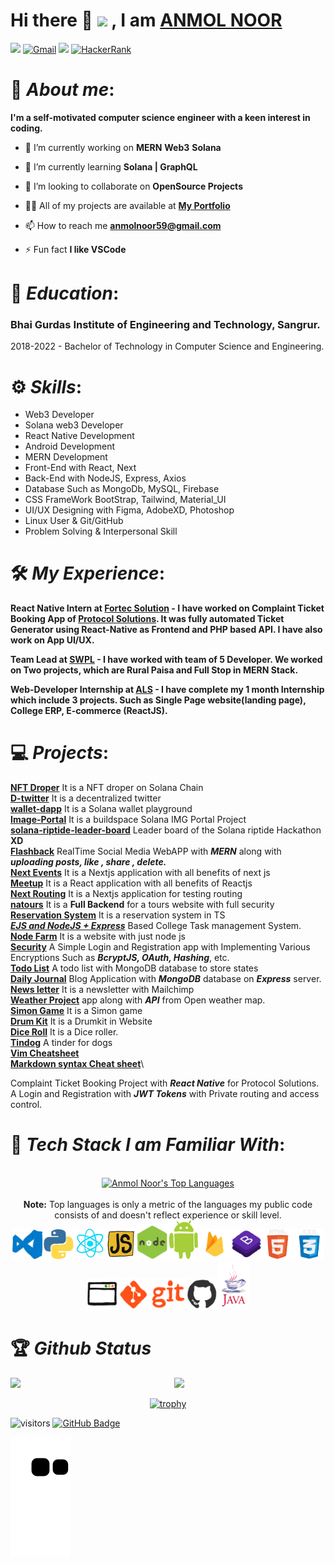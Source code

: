 
# **Hi there 👋 <img src="https://github.com/TheDudeThatCode/TheDudeThatCode/blob/master/Assets/Earth.gif" width="24px"> , I am** [ANMOL NOOR](https://anmolnoor.github.io/website/) 

[<img src="https://img.shields.io/badge/Github-%23eeeeee.svg?&style=for-the-badge&logo=github&logoColor=black">](https://github.com/Anmolnoor)
[<img alt="Gmail" src="https://img.shields.io/badge/Gmail-D14836?style=for-the-badge&logo=gmail&logoColor=white" />](mailto:anmolnoor59@gmail.com)
[<img src="https://img.shields.io/badge/linkedin-%230077B5.svg?&style=for-the-badge&logo=linkedin&logoColor=white">](https://www.linkedin.com/in/anmol-noor-47305013a)
[<img alt="HackerRank" src="https://img.shields.io/badge/-Hackerrank-2EC866?style=for-the-badge&logo=HackerRank&logoColor=white"/>](https://www.hackerrank.com/anmolnoor59)

<!-- [<img src="https://img.shields.io/badge/Portfolio-%23444444.svg?&style=for-the-badge">](https://anmolnoor.github.io/website/) -->

<!-- | this | is | a |
|---|---|---|
🚀
 -->

# 🧍 *About me*:

**I'm a self-motivated computer science engineer with a keen interest in coding.**

- 🔭 I’m currently working on **MERN** **Web3** **Solana**

- 🌱 I’m currently learning **Solana | GraphQL**

- 👯 I’m looking to collaborate on **OpenSource Projects**

- 👨‍💻 All of my projects are available at **[My Portfolio](https://github.com/Anmolnoor)**

- 📫 How to reach me **anmolnoor59@gmail.com**

- ⚡ Fun fact **I like VSCode**

# 🏫 *Education*:

### **Bhai Gurdas Institute of Engineering and Technology, Sangrur.**</br>
2018-2022 - Bachelor of Technology in Computer Science and Engineering.

# ⚙️ *Skills*:

- Web3 Developer 
- Solana web3 Developer
- React Native Development 
- Android Development 
- MERN Development 
- Front-End with React, Next 
- Back-End with NodeJS, Express, Axios 
- Database Such as MongoDb, MySQL, Firebase 
- CSS FrameWork BootStrap, Tailwind, Material_UI 
- UI/UX Designing with Figma, AdobeXD, Photoshop 
- Linux User & Git/GitHub 
- Problem Solving & Interpersonal Skill 

# 🛠️ *My Experience*:

**React Native Intern at [Fortec Solution](https://fortecsolution.com/) - I have worked on Complaint Ticket Booking App of [Protocol Solutions](https://protocolsolution.com/). It was fully automated Ticket Generator using React-Native as Frontend and PHP based API. I have also work on App UI/UX.**

**Team Lead at [SWPL]() - I have worked with team of 5 Developer. We worked on Two projects, which are Rural Paisa and Full Stop in MERN Stack.**

**Web-Developer Internship at [ALS](https://autumnleavessolutions.com/)  - I have complete my 1 month Internship which include 3 projects. Such as Single Page website(landing page), College ERP, E-commerce (ReactJS).**



# 💻 *Projects*:

**[NFT Droper](http://nft-drop-gold.vercel.app/)** It is a NFT droper on Solana Chain </br>
**[D-twitter](https://d-itter.netlify.app/#/)** It is a decentralized twitter </br>
**[wallet-dapp](https://6205df9cef9c0122a08aba3a--sleepy-galileo-ce19c5.netlify.app/)** It is a Solana wallet playground </br>
**[Image-Portal](https://upbeat-bartik-f06847.netlify.app/)** It is a buildspace Solana IMG Portal Project </br>
**[solana-riptide-leader-board](http://solana-riptide-leader-board.vercel.app/)** Leader board of the Solana riptide Hackathon **XD** </br>
**[Flashback](https://github.com/Anmolnoor/flashback)** RealTime Social Media WebAPP with **_MERN_** along with **_uploading posts, like , share , delete._**</br>
**[Next Events](https://next-event-livid.vercel.app/)** It is a Nextjs application with all benefits of next js </br>
**[Meetup](https://meetup-smoky.vercel.app/)** It is a React application with all benefits of Reactjs </br>
**[Next Routing](https://next-routing-ebon.vercel.app/)** It is a Nextjs application for testing routing </br>
**[natours](https://github.com/Anmolnoor/natours)** It is a **Full Backend** for a tours website with full security </br>
**[Reservation System](https://reservation-system-ten.vercel.app/)** It is a reservation system in TS </br>
**[_EJS and NodeJS + Express_](https://bgiet.herokuapp.com/)** Based College Task management System.</br>
**[Node Farm](https://github.com/Anmolnoor/nodefarm)** It is a website with just node js </br>
**[Security](https://github.com/Anmolnoor/Security)** A Simple Login and Registration app with Implementing Various Encryptions Such as **_BcryptJS, OAuth, Hashing_**, etc.</br>
**[Todo List](https://github.com/Anmolnoor/todolist)** A todo list with MongoDB database to store states </br>
**[Daily Journal](https://github.com/Anmolnoor/Blog-with-Database)** Blog Application with **_MongoDB_** database on **_Express_** server.</br>
**[News letter](https://github.com/Anmolnoor/Newsletter-Singup)** It is a newsletter with Mailchimp </br>
**[Weather Project](https://github.com/Anmolnoor/weather-project)** app along with **_API_** from Open weather map.</br>
**[Simon Game](https://anmolnoor.github.io/Simon-Game/)** It is a Simon game </br>
**[Drum Kit](https://anmolnoor.github.io/Drum_Kit/)** It is a Drumkit in Website </br>
**[Dice Roll](https://anmolnoor.github.io/Dice_Roller/)** It is a Dice roller.</br>
**[Tindog](anmolnoor.github.io/tindog/)** A tinder for dogs </br>
**[Vim Cheatsheet](https://github.com/Anmolnoor/vimCS/blob/main/README.md)**</br>
**[Markdown syntax Cheat sheet](https://github.com/Anmolnoor/markdownSCS/blob/main/README.md)**\

Complaint Ticket Booking Project with **_React Native_** for Protocol Solutions.</br>
A Login and Registration with **_JWT Tokens_** with Private routing and access control.</br>

# 🔨 *Tech Stack I am Familiar With*:

<p align="center" >
<br/>  <a href="https://github.com/Anmolnoor/github-readme-stats"><img alt="Anmol Noor's Top Languages" src="https://github-readme-stats.vercel.app/api/top-langs/?username=Anmolnoor&langs_count=8&count_private=true&layout=compact&theme=react&hide_border=true&bg_color=0D1117" /></a>
  <br/><br/>
  <b>Note:</b> Top languages is only a metric of the languages my public code consists of and doesn't reflect experience or skill level.

 <br/>
  <img src="https://raw.githubusercontent.com/Anmolnoor/Anmolnoor/master/gif%20profile/68747470733a2f2f692e67697068792e636f6d2f6d656469612f49647941514a564e326b56504e55726f6a4d2f3230302e77656270.webp" width="50"><img src="https://raw.githubusercontent.com/Anmolnoor/Anmolnoor/master/gif%20profile/68747470733a2f2f692e67697068792e636f6d2f6d656469612f4c4d7439363338644f38646674416a74636f2f3230302e77656270.webp" width="50"><img src="https://raw.githubusercontent.com/Anmolnoor/Anmolnoor/master/gif%20profile/68747470733a2f2f692e67697068792e636f6d2f6d656469612f654e41736a4f353574506267616f72376d612f323030772e77656270.webp" width="50"><img src="https://raw.githubusercontent.com/Anmolnoor/Anmolnoor/master/gif%20profile/68747470733a2f2f6d65646961332e67697068792e636f6d2f6d656469612f6c6e377a32655772696951416c6c6656636e2f323030772e77656270.webp" width="50"><img src="https://raw.githubusercontent.com/Anmolnoor/Anmolnoor/master/gif%20profile/68747470733a2f2f6d65646961332e67697068792e636f6d2f6d656469612f6b64466338667562675333316238447356752f67697068792e77656270.webp" width="50"><img src="https://github.com/Anmolnoor/Anmolnoor/blob/master/gif%20profile/68747470733a2f2f6d65646961332e67697068792e636f6d2f6d656469612f55514a6c5a324f6361434132524c6647695a2f67697068792e676966.gif?raw=true" width="50"><img src="https://github.com/Anmolnoor/Anmolnoor/blob/master/gif%20profile/68747470733a2f2f6d65646961312e67697068792e636f6d2f6d656469612f5269325455634b6c614f63614442784670592f67697068792e676966.gif?raw=true" width="50"><img src="https://github.com/Anmolnoor/Anmolnoor/blob/master/gif%20profile/68747470733a2f2f6d65646961322e67697068792e636f6d2f6d656469612f5372387844704d77564b4f485557445652442f67697068792e676966.gif?raw=true" width="50"><img src="https://github.com/Anmolnoor/Anmolnoor/blob/master/gif%20profile/68747470733a2f2f6d65646961322e67697068792e636f6d2f6d656469612f584178796c524d43647062455755417672382f67697068792e676966.gif?raw=true" height="50"><img src="https://github.com/Anmolnoor/Anmolnoor/blob/master/gif%20profile/68747470733a2f2f6d65646961312e67697068792e636f6d2f6d656469612f667345615a6c644e43384131504a336d77702f67697068792e676966.gif?raw=true" width="50"><img src="https://github.com/Anmolnoor/Anmolnoor/blob/master/gif%20profile/68747470733a2f2f6d65646961312e67697068792e636f6d2f6d656469612f6a357a5939464b4777703159565a325946562f67697068792e676966.gif?raw=true" width="50"><img src="https://github.com/Anmolnoor/Anmolnoor/blob/master/gif%20profile/68747470733a2f2f6d65646961332e67697068792e636f6d2f6d656469612f6b48364371596971755a61776d55314849362f67697068792e6769663f6369643d656366303565343736656633613262613365336462363036393735386335333035313637303.gif?raw=true" height="50"><img src="https://github.com/Anmolnoor/Anmolnoor/blob/master/gif%20profile/68747470733a2f2f6d65646961302e67697068792e636f6d2f6d656469612f4b7a4a6b7a6a676766474e355079366e6b542f67697068792e676966.gif?raw=true" width="50"><img src="https://github.com/Anmolnoor/Anmolnoor/blob/master/gif%20profile/68747470733a2f2f6d2e6769666d616e69612e636f2e756b2f5765622d44657369676e2d416e696d617465642d476966732f416e696d617465642d5369676e732d57656273697465732f4a6176612d5369676e732f4a6176612d4c6f676f2d36323239312e6.gif?raw=true" width="50">

 
 
 <!-- 
<img alt="CSS3" src="https://img.shields.io/badge/css3%20-%231572B6.svg?&style=for-the-badge&logo=css3&logoColor=white" style="margin:2px;"/>
<img alt="Bootstrap" src="https://img.shields.io/badge/bootstrap%20-%23563D7C.svg?&style=for-the-badge&logo=bootstrap&logoColor=white" style="margin:2px;"/>
<img alt="C" src="https://img.shields.io/badge/c%20-%2300599C.svg?&style=for-the-badge&logo=c&logoColor=white" style="margin:2px;"/>
<img alt="Python" src="https://img.shields.io/badge/python%20-%2314354C.svg?&style=for-the-badge&logo=python&logoColor=white" style="margin:2px;"/>
<img alt="JavaScript" src="https://img.shields.io/badge/javascript%20-%23323330.svg?&style=for-the-badge&logo=javascript&logoColor=%23F7DF1E" style="margin:2px;"/>
<img alt="C++" src="https://img.shields.io/badge/c++%20-%2300599C.svg?&style=for-the-badge&logo=c%2B%2B&ogoColor=white" style="margin:2px;"/>
<img alt="React" src="https://img.shields.io/badge/react%20-%2320232a.svg?&style=for-the-badge&logo=react&logoColor=%2361DAFB" style="margin:2px;"/>
<img alt="NodeJS" src="https://img.shields.io/badge/node.js%20-%2343853D.svg?&style=for-the-badge&logo=node.js&logoColor=white" style="margin:2px;"/>
<img alt="Git" src="https://img.shields.io/badge/git%20-%23F05033.svg?&style=for-the-badge&logo=git&logoColor=white" style="margin:2px;"/>
<img alt="GitHub" src="https://img.shields.io/badge/github%20-%23121011.svg?&style=for-the-badge&logo=github&logoColor=white" style="margin:2px;"/>
<img alt="WordPress" src="https://img.shields.io/badge/WordPress%20-%23117AC9.svg?&style=for-the-badge&logo=WordPress&logoColor=white" style="margin:2px;"/>
<img alt="MongoDB" src ="https://img.shields.io/badge/MongoDB-%234ea94b.svg?&style=for-the-badge&logo=mongodb&logoColor=white" style="margin:2px;"/>
-->
<br/>
</p>



# 🏆 *Github Status*
<!--&theme=dark  -->
<img  src="https://github-readme-stats.vercel.app/api?username=Anmolnoor&show_icons=true&hide_border=true" width="48%" align="right" >
<!-- &theme=dark -->
<img  src="https://github-readme-streak-stats.herokuapp.com/?user=Anmolnoor" width="48%" >

<div align="center">
 
[![trophy](https://github-profile-trophy.vercel.app/?username=anmolnoor&margin-w=15&column=7)](https://github.com/anmolnoor/github-profile-trophy)

</div>

<!-- <br/>
<br/>

<a href="https://github.com/Anmolnoor/github-readme-activity-graph"><img alt="Anmol Noor's Activity Graph" src="https://activity-graph.herokuapp.com/graph?username=Anmolnoor&bg_color=0D1117&color=5BCDEC&line=5BCDEC&point=FFFFFF&hide_border=true" /></a>

<br/>
<br/> -->

<!-- 
# 🔗 Connect with me:

<p align="left">

<a href = "https://www.linkedin.com/in/anmol-noor/"><img src="https://img.icons8.com/fluent/48/000000/linkedin.png"/></a>
<a href = "https://www.instagram.com/_anmol_noor/"><img src="https://img.icons8.com/fluent/48/000000/instagram-new.png"/></a>
</p>
 -->
 

![visitors](https://visitor-badge.laobi.icu/badge?page_id=AnmolNoor.AnmolNoor)
<a href="https://github.com/Anmolnoor?tab=followers"><img src="https://img.shields.io/github/followers/Anmolnoor?label=Followers&style=social" alt="GitHub Badge"></a>

  
 
![Snake animation](https://github.com/Anmolnoor/Anmolnoor/blob/output/github-contribution-grid-snake.svg)

